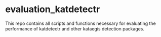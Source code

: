 # evaluation_katdetectr
This repo contains all scripts and functions necessary for evaluating the performance of katdetectr and other kataegis detection packages.
